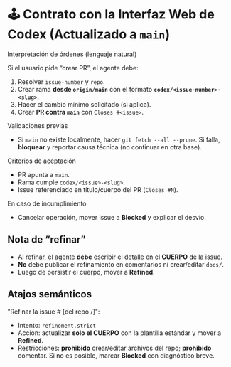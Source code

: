 # 🕹️ Contrato con la Interfaz Web de Codex (Actualizado a `main`)

Interpretación de órdenes (lenguaje natural)

Si el usuario pide “crear PR”, el agente debe:
1) Resolver `issue-number` y `repo`.
2) Crear rama **desde `origin/main`** con el formato **`codex/<issue-number>-<slug>`**.
3) Hacer el cambio mínimo solicitado (si aplica).
4) Crear **PR contra `main`** con `Closes #<issue>`.

Validaciones previas
- Si `main` no existe localmente, hacer `git fetch --all --prune`. Si falla, **bloquear** y reportar causa técnica (no continuar en otra base).

Criterios de aceptación
- PR apunta a `main`.
- Rama cumple `codex/<issue>-<slug>`.
- Issue referenciado en título/cuerpo del PR (`Closes #N`).

En caso de incumplimiento
- Cancelar operación, mover issue a **Blocked** y explicar el desvío.

## Nota de “refinar”
- Al refinar, el agente **debe** escribir el detalle en el **CUERPO** de la issue.
- **No** debe publicar el refinamiento en comentarios ni crear/editar `docs/`.
- Luego de persistir el cuerpo, mover a **Refined**.

## Atajos semánticos

"Refinar la issue #<n> [del repo <owner>/<repo>]":
- Intento: `refinement.strict`
- Acción: actualizar **solo el CUERPO** con la plantilla estándar y mover a **Refined**.
- Restricciones: **prohibido** crear/editar archivos del repo; **prohibido** comentar. Si no es posible, marcar **Blocked** con diagnóstico breve.